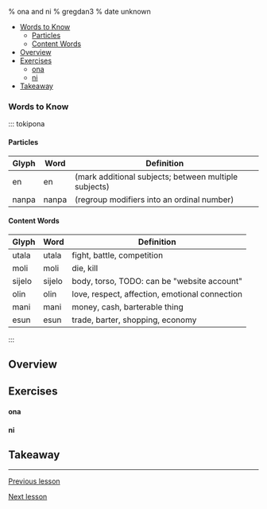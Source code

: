 % ona and ni
% gregdan3
% date unknown

<!-- toc -->

  - [Words to Know](#words-to-know)
    - [Particles](#particles)
    - [Content Words](#content-words)
- [Overview](#overview)
- [Exercises](#exercises)
    - [ona](#ona)
    - [ni](#ni)
- [Takeaway](#takeaway)

<!-- tocstop -->

### Words to Know

::: tokipona

#### Particles

| Glyph | Word  | Definition                                            |
| ----- | ----- | ----------------------------------------------------- |
| en    | en    | (mark additional subjects; between multiple subjects) |
| nanpa | nanpa | (regroup modifiers into an ordinal number)            |

#### Content Words

| Glyph  | Word   | Definition                                     |
| ------ | ------ | ---------------------------------------------- |
| utala  | utala  | fight, battle, competition                     |
| moli   | moli   | die, kill                                      |
| sijelo | sijelo | body, torso, TODO: can be "website account"    |
| olin   | olin   | love, respect, affection, emotional connection |
| mani   | mani   | money, cash, barterable thing                  |
| esun   | esun   | trade, barter, shopping, economy               |

:::

## Overview

## Exercises

#### ona

#### ni

## Takeaway

---

[Previous lesson](./e.html)

[Next lesson](./adj-pi.html)
